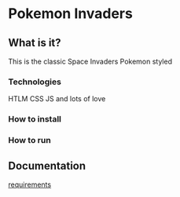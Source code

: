 # Pokemon Invaders

## What is it?

This is the classic Space Invaders Pokemon styled

### Technologies

HTLM CSS JS and lots of love

### How to install

### How to run

## Documentation

[requirements](./docs/readme.md)

